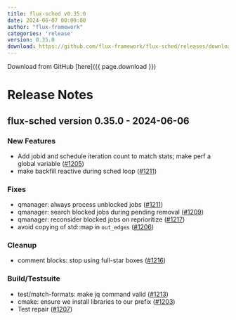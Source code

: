```yaml
---
title: flux-sched v0.35.0
date: 2024-06-07 00:00:00
author: "flux-framework"
categories: 'release'
version: 0.35.0
download: https://github.com/flux-framework/flux-sched/releases/download/v0.35.0/flux-sched-0.35.0.tar.gz
---
```


Download from GitHub [here]({{ page.download }})

# Release Notes

flux-sched version 0.35.0 - 2024-06-06
--------------------------------------

### New Features
 * Add jobid and schedule iteration count to match stats;
   make perf a global variable ([#1205](https://github.com/flux-framework/flux-sched/issues/1205))
 * make backfill reactive during sched loop ([#1211](https://github.com/flux-framework/flux-sched/issues/1211))
### Fixes
 * qmanager: always process unblocked jobs ([#1211](https://github.com/flux-framework/flux-sched/issues/1211))
 * qmanager: search blocked jobs during pending removal ([#1209](https://github.com/flux-framework/flux-sched/issues/1209))
 * qmanager: reconsider blocked jobs on reprioritize ([#1217](https://github.com/flux-framework/flux-sched/issues/1217))
 * avoid copying of std::map in `out_edges` ([#1206](https://github.com/flux-framework/flux-sched/issues/1206))
### Cleanup
 * comment blocks: stop using full-star boxes ([#1216](https://github.com/flux-framework/flux-sched/issues/1216))
### Build/Testsuite
 * test/match-formats: make jq command valid ([#1213](https://github.com/flux-framework/flux-sched/issues/1213))
 * cmake: ensure we install libraries to our prefix ([#1203](https://github.com/flux-framework/flux-sched/issues/1203))
 * Test repair ([#1207](https://github.com/flux-framework/flux-sched/issues/1207))

